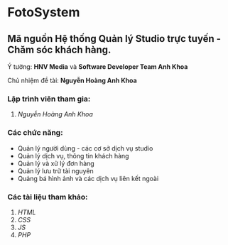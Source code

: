 # FotoSystem

## Mã nguồn Hệ thống Quản lý Studio trực tuyến - Chăm sóc khách hàng.
Ý tưởng:  **HNV Media** và **Software Developer Team Anh Khoa**

Chủ nhiệm đề tài: **Nguyễn Hoàng Anh Khoa**

### Lập trình viên tham gia:
1. *Nguyễn Hoàng Anh Khoa*

### Các chức năng:
* Quản lý người dùng - các cơ sở dịch vụ studio
* Quản lý dịch vụ, thông tin khách hàng
* Quản lý và xử lý đơn hàng
* Quản lý lưu trữ tài nguyên
* Quảng bá hình ảnh và các dịch vụ liên kết ngoài

### Các tài liệu tham khảo:
1. *HTML*
2. *CSS*
3. *JS*
4. *PHP*
